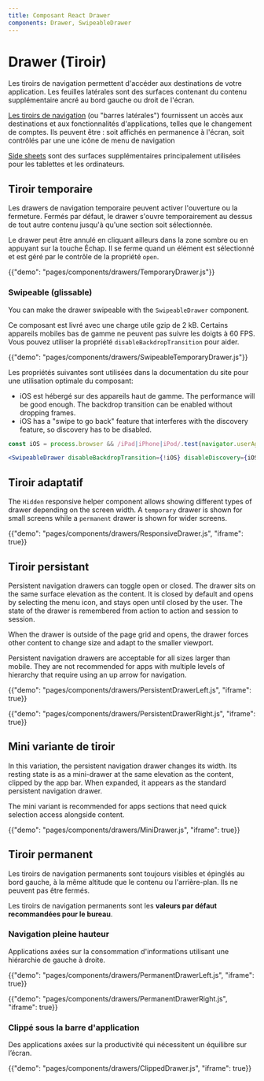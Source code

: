 ```yaml
---
title: Composant React Drawer
components: Drawer, SwipeableDrawer
---
```


# Drawer (Tiroir)

<p class="description">Les tiroirs de navigation permettent d'accéder aux destinations de votre application. Les feuilles latérales sont des surfaces contenant du contenu supplémentaire ancré au bord gauche ou droit de l'écran.</p>

[Les tiroirs de navigation](https://material.io/design/components/navigation-drawer.html) (ou "barres latérales") fournissent un accès aux destinations et aux fonctionnalités d'applications, telles que le changement de comptes. Ils peuvent être : soit affichés en permanence à l'écran, soit contrôlés par une une icône de menu de navigation

[Side sheets](https://material.io/design/components/sheets-side.html) sont des surfaces supplémentaires principalement utilisées pour les tablettes et les ordinateurs.

## Tiroir temporaire

Les drawers de navigation temporaire peuvent activer l'ouverture ou la fermeture. Fermés par défaut, le drawer s'ouvre temporairement au dessus de tout autre contenu jusqu'à qu'une section soit sélectionnée.

Le drawer peut être annulé en cliquant ailleurs dans la zone sombre ou en appuyant sur la touche Échap. Il se ferme quand un élément est sélectionné et est géré par le contrôle de la propriété `open`.

{{"demo": "pages/components/drawers/TemporaryDrawer.js"}}

### Swipeable (glissable)

You can make the drawer swipeable with the `SwipeableDrawer` component.

Ce composant est livré avec une charge utile gzip de 2 kB. Certains appareils mobiles bas de gamme ne peuvent pas suivre les doigts à 60 FPS. Vous pouvez utiliser la propriété `disableBackdropTransition` pour aider.

{{"demo": "pages/components/drawers/SwipeableTemporaryDrawer.js"}}

Les propriétés suivantes sont utilisées dans la documentation du site pour une utilisation optimale du composant:

- iOS est hébergé sur des appareils haut de gamme. The performance will be good enough. The backdrop transition can be enabled without dropping frames.
- iOS has a "swipe to go back" feature that interferes with the discovery feature, so discovery has to be disabled.

```jsx
const iOS = process.browser && /iPad|iPhone|iPod/.test(navigator.userAgent);

<SwipeableDrawer disableBackdropTransition={!iOS} disableDiscovery={iOS} />
```

## Tiroir adaptatif

The `Hidden` responsive helper component allows showing different types of drawer depending on the screen width. A `temporary` drawer is shown for small screens while a `permanent` drawer is shown for wider screens.

{{"demo": "pages/components/drawers/ResponsiveDrawer.js", "iframe": true}}

## Tiroir persistant

Persistent navigation drawers can toggle open or closed. The drawer sits on the same surface elevation as the content. It is closed by default and opens by selecting the menu icon, and stays open until closed by the user. The state of the drawer is remembered from action to action and session to session.

When the drawer is outside of the page grid and opens, the drawer forces other content to change size and adapt to the smaller viewport.

Persistent navigation drawers are acceptable for all sizes larger than mobile. They are not recommended for apps with multiple levels of hierarchy that require using an up arrow for navigation.

{{"demo": "pages/components/drawers/PersistentDrawerLeft.js", "iframe": true}}

{{"demo": "pages/components/drawers/PersistentDrawerRight.js", "iframe": true}}

## Mini variante de tiroir

In this variation, the persistent navigation drawer changes its width. Its resting state is as a mini-drawer at the same elevation as the content, clipped by the app bar. When expanded, it appears as the standard persistent navigation drawer.

The mini variant is recommended for apps sections that need quick selection access alongside content.

{{"demo": "pages/components/drawers/MiniDrawer.js", "iframe": true}}

## Tiroir permanent

Les tiroirs de navigation permanents sont toujours visibles et épinglés au bord gauche, à la même altitude que le contenu ou l'arrière-plan. Ils ne peuvent pas être fermés.

Les tiroirs de navigation permanents sont les **valeurs par défaut recommandées pour le bureau**.

### Navigation pleine hauteur

Applications axées sur la consommation d'informations utilisant une hiérarchie de gauche à droite.

{{"demo": "pages/components/drawers/PermanentDrawerLeft.js", "iframe": true}}

{{"demo": "pages/components/drawers/PermanentDrawerRight.js", "iframe": true}}

### Clippé sous la barre d'application

Des applications axées sur la productivité qui nécessitent un équilibre sur l’écran.

{{"demo": "pages/components/drawers/ClippedDrawer.js", "iframe": true}}